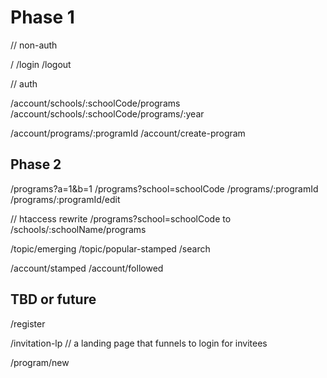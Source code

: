 # Phase 1

// non-auth

/
/login
/logout


// auth

/account/schools/:schoolCode/programs
/account/schools/:schoolCode/programs/:year
 
/account/programs/:programId 
/account/create-program


## Phase 2

/programs?a=1&b=1
/programs?school=schoolCode
/programs/:programId
/programs/:programId/edit

// htaccess rewrite /programs?school=schoolCode to 
/schools/:schoolName/programs


/topic/emerging
/topic/popular-stamped
/search

/account/stamped
/account/followed


## TBD or future

/register

/invitation-lp   // a landing page that funnels to login for invitees 

/program/new

